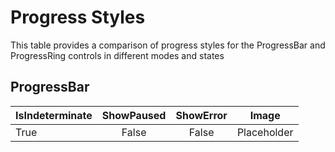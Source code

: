 # Progress Styles
This table provides a comparison of progress styles for the ProgressBar and ProgressRing controls in different modes and states

## ProgressBar
|IsIndeterminate | ShowPaused | ShowError | Image |
|:--|:-:| :-:|:-:|
| True | False | False | Placeholder |
